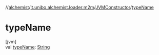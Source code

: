 //[alchemist](../../../index.md)/[it.unibo.alchemist.loader.m2m](../index.md)/[JVMConstructor](index.md)/[typeName](type-name.md)

# typeName

[jvm]\
val [typeName](type-name.md): [String](https://kotlinlang.org/api/latest/jvm/stdlib/kotlin/-string/index.html)
